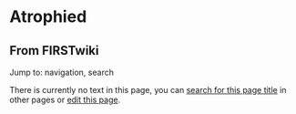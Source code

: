 # Atrophied

## From FIRSTwiki

Jump to: navigation, search

There is currently no text in this page, you can [search for this page title](Special:Search/Atrophied "Special:Search/Atrophied") in other pages or [edit this page](http://www.firstwiki.net/index.php?title=Atrophied&action=edit "http://www.firstwiki.net/index.php?title=Atrophied&action=edit").

